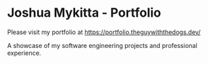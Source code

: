﻿# Joshua Mykitta - Portfolio

Please visit my portfolio at https://portfolio.theguywiththedogs.dev/

A showcase of my software engineering projects and professional experience.

